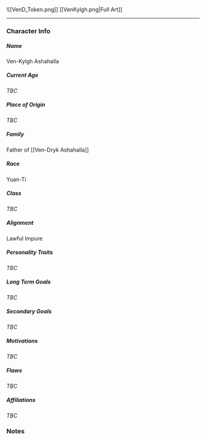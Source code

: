 ![[VenD_Token.png]]
[[VenKylgh.png|Full Art]]

---
### Character Info

##### Name 
Ven-Kylgh Ashahalla 

##### Current Age
*TBC*

##### Place of Origin
*TBC*

##### Family
Father of [[Ven-Dryk Ashahalla]]

##### Race
Yuan-Ti

##### Class
*TBC*

##### Alignment
Lawful Impure

##### Personality Traits
*TBC*

##### Long Term Goals
*TBC*

##### Secondary Goals
*TBC*

##### Motivations
*TBC*

##### Flaws
*TBC*

##### Affiliations
*TBC*

### Notes

